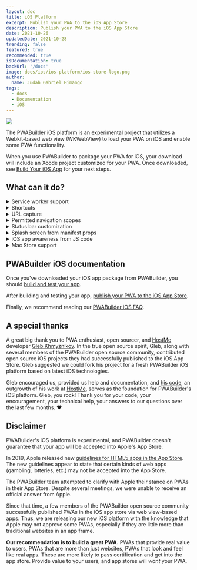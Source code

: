 ```yaml
---
layout: doc
title: iOS Platform
excerpt: Publish your PWA to the iOS App Store
description: Publish your PWA to the iOS App Store
date: 2021-10-26
updatedDate: 2021-10-28
trending: false
featured: true
recommended: true
isDocumentation: true
backUrl: '/docs'
image: docs/ios/ios-platform/ios-store-logo.png
author:
  name: Judah Gabriel Himango
tags:
  - docs
  - Documentation
  - iOS
---
```


<img src="/docs/ios/ios-platform/ios-store-logo.png" style="max-height: 250px;" />

The PWABuilder iOS platform is an experimental project that utilizes a Webkit-based web view (WKWebView) to load your PWA on iOS and enable some PWA functionality. 

When you use PWABuilder to package your PWA for iOS, your download will include an Xcode project customized for your PWA. Once downloaded, see [Build Your iOS App](/docs/build-your-ios-app) for your next steps.

## What can it do?

<details>
  <summary>Service worker support</summary>  

We utilize [App-Bound Domains](<a href="https://webkit.org/blog/10882/app-bound-domains/">) to enable service workers to function when your PWA is run on supported platforms (iOS 14 and above). 

</details>

<details>
  <summary>Shortcuts</summary>  
  
If you've defined shortcuts in your web manifest, they'll automatically work in your iOS app. See [this issue](https://github.com/pwa-builder/pwabuilder-ios/issues/7) for more details.
  
</details>
  
<details>
  <summary>URL capture</summary>  
  
By default, PWABuilder's iOS platform generates a URL capture-ready app. If a user installs your app, you can have your app's URLs open in your PWA, rather than in the browser. 

To enable this, deploy an [Apple App-Site Association file](https://developer.apple.com/documentation/xcode/supporting-associated-domains) to your web server. Your app already contains the necessary configuration to utilize link capture. See [our iOS Platform FAQ](/docs/ios-faq) for more info.
  
</details>

<details>
  <summary>Permitted navigation scopes</summary>  
  
When you generate your iOS app in PWABuilder, you can specify a list of permitted URLs that are considered in-scope for the app:

<img loading="lazy" src="/posts/announcing-ios/ios-permitted-urls.png" style="margin-left: 0; max-height: 250px;" alt="Screenshot of the iOS publish section on PWABuilder" />

This can be useful when your PWA needs to work with 3rd party URLs, such as `Login with Google` or other authentication providers.
  
</details>

<details>
  <summary>Status bar customization</summary>  
  
The iOS status bar -- containing your iPhone's reception bars, battery level, and more -- can be customized when shown in your app. By default, we set the status bar color to your manifest's `theme_color`, or white if you don't have a `theme_color` supplied.

As a future enhancement, we may allow you to hide the status bar -- useful in `display: fullscreen` PWAs like games -- as well as change the status bar foreground color.
  
</details>

<details>
  <summary>Splash screen from manifest props</summary>  
  
While your app initializes and the web view loads your PWA, users will see a splash screen. The splash screen will be a solid background color, with your app's icon centered and a progress bar beneath it:

<img loading="lazy" src="/posts/announcing-ios/ios-splash.png" style="max-height: 300px" />

The splash screen background color is taken from your manifest's `background_color`. The icon is from your manifest's `icons`, and the progress bar color is styled using your manifest's `theme_color`.

When your app finishes initializing and your PWA is done loading into the web view, the splash screen disappears and your PWA takes the fore.
  
</details>

<details>
  <summary>iOS app awareness from JS code</summary>  
  
In your PWA, you can detect if you're running in the iOS app by looking for an `app-platform` cookie, its value set to `iOS App Store`.
  
</details>

<details>
  <summary>Mac Store support</summary>  
  
When publishing your iOS app, you can opt-in to publishing to the Mac App Store as well. Your app will be available to M1 devices running macOS 11 or later.
  
</details>

## PWABuilder iOS documentation

Once you've downloaded your iOS app package from PWABuilder, you should [build and test your app](/docs/build-your-ios-app).

After building and testing your app, [publish your PWA to the iOS App Store](/docs/publish-your-pwa-to-the-ios-app-store).

Finally, we recommend reading our [PWABuilder iOS FAQ](/docs/ios-faq).

## A special thanks

A great big thank you to PWA enthusiast, open sourcer, and [HostMe](https://www.hostmeapp.com/) developer [Gleb Khmyznikov](https://github.com/khmyznikov). In the true open source spirit, Gleb, along with several members of the PWABuilder open source community, contributed open source iOS projects they had successfully published to the iOS App Store. Gleb suggested we could fork his project for a fresh PWABuilder iOS platform based on latest iOS technologies. 

Gleb encouraged us, provided us help and documentation, and [his code](https://github.com/khmyznikov/ios-pwa-wrap), an outgrowth of his work at [HostMe](https://www.hostmeapp.com/), serves as the foundation for PWABuilder's iOS platform. Gleb, you rock! Thank you for your code, your encouragement, your technical help, your answers to our questions over the last few months. ♥

## Disclaimer

PWABuilder's iOS platform is experimental, and PWABuilder doesn't guarantee that your app will be accepted into Apple's App Store.

In 2019, Apple released new [guidelines for HTML5 apps in the App Store](https://developer.apple.com/news/?id=09062019b). The new guidelines appear to state that certain kinds of web apps (gambling, lotteries, etc.) may not be accepted into the App Store.

The PWABuilder team attempted to clarify with Apple their stance on PWAs in their App Store. Despite several meetings, we were unable to receive an official answer from Apple.

Since that time, a few members of the PWABuilder open source community successfully published PWAs in the iOS app store via web view-based apps. Thus, we are releasing our new iOS platform with the knowledge that Apple may not approve some PWAs, especially if they are little more than traditional websites in an app frame.

**Our recommendation is to build a great PWA.** PWAs that provide real value to users, PWAs that are more than just websites, PWAs that look and feel like real apps. These are more likely to pass certification and get into the app store. Provide value to your users, and app stores will _want_ your PWA.
